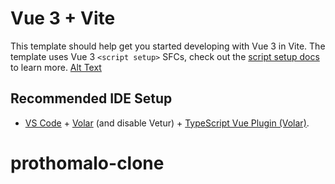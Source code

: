 # Vue 3 + Vite

This template should help get you started developing with Vue 3 in Vite. The template uses Vue 3 `<script setup>` SFCs, check out the [script setup docs](https://v3.vuejs.org/api/sfc-script-setup.html#sfc-script-setup) to learn more.
[Alt Text](https://github.com/creativehabib/prothomalo-clone/blob/main/%E0%A6%AA%E0%A7%8D%E0%A6%B0%E0%A6%A5%E0%A6%AE-%E0%A6%86%E0%A6%B2%E0%A7%8B-%E0%A6%AC%E0%A6%BE%E0%A6%82%E0%A6%B2%E0%A6%BE-%E0%A6%A8%E0%A6%BF%E0%A6%89%E0%A6%9C-%E0%A6%AA%E0%A7%87%E0%A6%AA%E0%A6%BE%E0%A6%B0.png)
## Recommended IDE Setup

- [VS Code](https://code.visualstudio.com/) + [Volar](https://marketplace.visualstudio.com/items?itemName=Vue.volar) (and disable Vetur) + [TypeScript Vue Plugin (Volar)](https://marketplace.visualstudio.com/items?itemName=Vue.vscode-typescript-vue-plugin).
# prothomalo-clone
